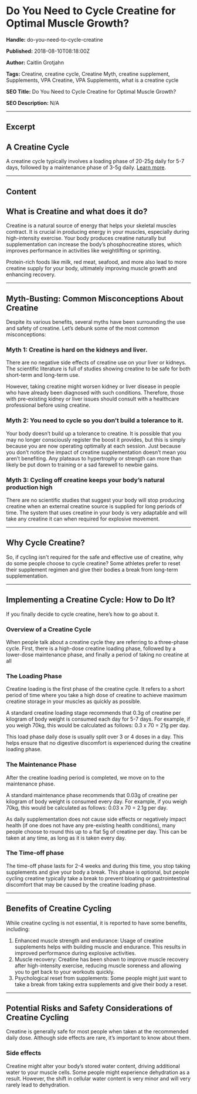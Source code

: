# Do You Need to Cycle Creatine for Optimal Muscle Growth?

**Handle:** do-you-need-to-cycle-creatine

**Published:** 2018-08-10T08:18:00Z

**Author:** Caitlin Grotjahn

**Tags:** Creatine, creatine cycle, Creatine Myth, creatine supplement, Supplements, VPA Creatine, VPA Supplements, what is a creatine cycle

**SEO Title:** Do You Need to Cycle Creatine for Optimal Muscle Growth?

**SEO Description:** N/A

---

## Excerpt

## A Creatine Cycle

A creatine cycle typically involves a loading phase of 20-25g daily for 5-7 days, followed by a maintenance phase of 3-5g daily. [Learn more](#).

---

## Content

## What is Creatine and what does it do?

Creatine is a natural source of energy that helps your skeletal muscles contract. It is crucial in producing energy in your muscles, especially during high-intensity exercise. Your body produces creatine naturally but supplementation can increase the body’s phosphocreatine stores, which improves performance in activities like weightlifting or sprinting.

Protein-rich foods like milk, red meat, seafood, and more also lead to more creatine supply for your body, ultimately improving muscle growth and enhancing recovery.

---

## Myth-Busting: Common Misconceptions About Creatine

Despite its various benefits, several myths have been surrounding the use and safety of creatine. Let’s debunk some of the most common misconceptions:

### Myth 1: Creatine is hard on the kidneys and liver.

There are no negative side effects of creatine use on your liver or kidneys. The scientific literature is full of studies showing creatine to be safe for both short-term and long-term use.

However, taking creatine might worsen kidney or liver disease in people who have already been diagnosed with such conditions. Therefore, those with pre-existing kidney or liver issues should consult with a healthcare professional before using creatine.

### Myth 2: You need to cycle so you don’t build a tolerance to it.

Your body doesn’t build up a tolerance to creatine. It is possible that you may no longer consciously register the boost it provides, but this is simply because you are now operating optimally at each session. Just because you don’t notice the impact of creatine supplementation doesn’t mean you aren’t benefiting. Any plateaus to hypertrophy or strength can more than likely be put down to training or a sad farewell to newbie gains.

### Myth 3: Cycling off creatine keeps your body’s natural production high

There are no scientific studies that suggest your body will stop producing creatine when an external creatine source is supplied for long periods of time. The system that uses creatine in your body is very adaptable and will take any creatine it can when required for explosive movement.

---

## Why Cycle Creatine?

So, if cycling isn't required for the safe and effective use of creatine, why do some people choose to cycle creatine? Some athletes prefer to reset their supplement regimen and give their bodies a break from long-term supplementation.

---

## Implementing a Creatine Cycle: How to Do It?

If you finally decide to cycle creatine, here’s how to go about it.

### Overview of a Creatine Cycle

When people talk about a creatine cycle they are referring to a three-phase cycle. First, there is a high-dose creatine loading phase, followed by a lower-dose maintenance phase, and finally a period of taking no creatine at all

### The Loading Phase

Creatine loading is the first phase of the creatine cycle. It refers to a short period of time where you take a high dose of creatine to achieve maximum creatine storage in your muscles as quickly as possible.

A standard creatine loading stage recommends that 0.3g of creatine per kilogram of body weight is consumed each day for 5-7 days. For example, if you weigh 70kg, this would be calculated as follows: 0.3 x 70 = 21g per day.

This load phase daily dose is usually split over 3 or 4 doses in a day. This helps ensure that no digestive discomfort is experienced during the creatine loading phase.

### The Maintenance Phase

After the creatine loading period is completed, we move on to the maintenance phase.

A standard maintenance phase recommends that 0.03g of creatine per kilogram of body weight is consumed every day. For example, if you weigh 70kg, this would be calculated as follows: 0.03 x 70 = 2.1g per day.

As daily supplementation does not cause side effects or negatively impact health (if one does not have any pre-existing health conditions), many people choose to round this up to a flat 5g of creatine per day. This can be taken at any time, as long as it is taken every day.

### The Time-off phase

The time-off phase lasts for 2-4 weeks and during this time, you stop taking supplements and give your body a break. This phase is optional, but people cycling creatine typically take a break to prevent bloating or gastrointestinal discomfort that may be caused by the creatine loading phase.

---

## Benefits of Creatine Cycling

While creatine cycling is not essential, it is reported to have some benefits, including:

1. Enhanced muscle strength and endurance: Usage of creatine supplements helps with building muscle and endurance. This results in improved performance during explosive activities.
2. Muscle recovery: Creatine has been shown to improve muscle recovery after high-intensity exercise, reducing muscle soreness and allowing you to get back to your workouts quickly.
3. Psychological reset from supplements: Some people might just want to take a break from taking extra supplements and give their body a reset.

---

## Potential Risks and Safety Considerations of Creatine Cycling

Creatine is generally safe for most people when taken at the recommended daily dose. Although side effects are rare, it’s important to know about them.

### Side effects

Creatine might alter your body’s stored water content, driving additional water to your muscle cells. Some people might experience dehydration as a result. However, the shift in cellular water content is very minor and will very rarely lead to dehydration.

